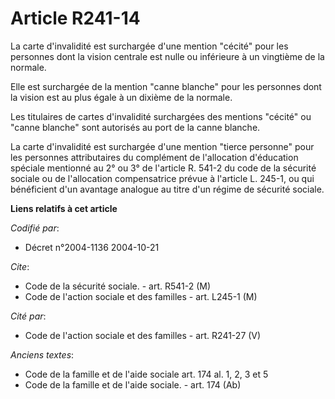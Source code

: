 # Article R241-14

La carte d'invalidité est surchargée d'une mention "cécité" pour les personnes dont la vision centrale est nulle ou
inférieure à un vingtième de la normale.

Elle est surchargée de la mention "canne blanche" pour les personnes dont la vision est au plus égale à un dixième de la
normale.

Les titulaires de cartes d'invalidité surchargées des mentions "cécité" ou "canne blanche" sont autorisés au port de la canne
blanche.

La carte d'invalidité est surchargée d'une mention "tierce personne" pour les personnes attributaires du complément de
l'allocation d'éducation spéciale mentionné au 2° ou 3° de l'article R. 541-2 du code de la sécurité sociale ou de
l'allocation compensatrice prévue à l'article L. 245-1, ou qui bénéficient d'un avantage analogue au titre d'un régime de
sécurité sociale.

**Liens relatifs à cet article**

_Codifié par_:

  - Décret n°2004-1136 2004-10-21

_Cite_:

  - Code de la sécurité sociale. - art. R541-2 (M)
  - Code de l'action sociale et des familles - art. L245-1 (M)

_Cité par_:

  - Code de l'action sociale et des familles - art. R241-27 (V)

_Anciens textes_:

  - Code de la famille et de l'aide sociale art. 174 al. 1, 2, 3 et 5
  - Code de la famille et de l'aide sociale. - art. 174 (Ab)
